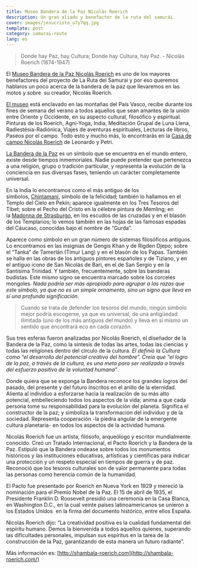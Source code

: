 ```yaml
---
title: Museo Bandera de la Paz Nicolás Roerich
description: Un gran aliado y benefactor de la ruta del samurái
cover: images/jesucristo_u7y7qq.jpg
template: post
category: samurai-route
lang: es
---
```


> Donde hay Paz, hay Cultura; Donde hay Cultura, hay Paz. - Nicolás Roerich (1874-1947)

El [Museo Bandera de la Paz Nicolás Roerich](http://shambala-roerich.com/) es uno de los mayores benefactores del proyecto de La Ruta del Samurai y por eso queremos hablaros un poco acerca de la bandera de la paz que llevaremos en las motos y sobre  su creador, Nicolás Roerich.

[El museo](http://shambala-roerich.com/) está enclavado en las montañas del País Vasco, recibe durante los fines de semana del verano a todos aquellos que sean amantes de la unión entre Oriente y Occidente, en su aspecto cultural, filosófico y espiritual. Pinturas de los Roerich, Agni-Yoga, India, Meditación Grupal de Luna Llena, Radiestésia-Radiónica, Viajes de aventuras espirituales, Lecturas de libros, Paseos por el campo. Todo esto y mucho más, lo encontrarás en la [Casa de campo Nicolás Roerich](http://shambala-roerich.com/) de Leonardo y Petri.

[La Bandera de la Paz](http://www.banderadelapaz.org/bandera/index.shtml) es un símbolo que se encuentra en el mundo entero, existe desde tiempos inmemoriales. Nadie puede pretender que pertenezca a una religión, grupo o tradición particular, y representa la evolución de la conciencia en sus diversas fases, teniendo un carácter completamente universal.

En la India lo encontramos como el más antiguo de los símbolos, [Chintamani](http://es.wikipedia.org/wiki/Chint%C4%81mani), símbolo de la felicidad; también lo hallamos en el Templo del Cielo en Pekín; aparece igualmente en los Tres Tesoros del Tíbet; sobre el Pecho del Cristo en la célebre pintura de Memling; en la [Madonna de Strasburgo](http://www.fundacionpea.org/arte/madonna.JPG), en los escudos de las cruzadas y en el blasón de los Templarios; lo vemos también en las hojas de las famosas espadas del Cáucaso, conocidas bajo el nombre de “Gurda”.

Aparece como símbolo en un gran número de sistemas filosóficos antiguos. Lo encontramos en las insignias de Gengis Khan y de Rigden Djepo; sobre el “Tanka” de Tamerlán (Timur Lang) y en el blasón de los Papas. También se halla en las obras de los antiguos pintores españoles y de Tiziano, y en el antiguo icono de San Nicolás de Bari, en el de San Sergio y en la Santísima Trinidad. Y también, frecuentemente, sobre las banderas budistas. Este mismo signo se encuentra marcado sobre los corceles mongoles. _Nada podría ser más apropiado para agrupar a las razas que este símbolo, ya que no es un simple ornamento, sino un signo que lleva en sí una profunda significación_.

> Cuando se trata de defender los tesoros del mundo, ningún símbolo mejor podría escogerse, ya que es universal, de una antigüedad ilimitada (uno de los más antiguos del mundo) y lleva en sí mismo un sentido que encontrará eco en cada corazón.

Sus tres esferas fueron analizadas por Nicolás Roerich, el diseñador de la Bandera de la Paz, como la síntesis de todas las artes, todas las ciencias y todas las religiones dentro del círculo de la cultura. _El definió la Cultura como “el desarrollo del potencial creativo del hombre”. Creía que “el logro de la paz, a través de la cultura, es una meta para ser realizada a través del esfuerzo positivo de la voluntad humana”_.

Donde quiera que se exponga la Bandera reconoce los grandes logros del pasado, del presente y del futuro inscritos en el anillo de la eternidad. Alienta al individuo a esforzarse hacia la realización de su más alto potencial, embelleciendo todos los aspectos de la vida; anima a que cada persona tome su responsabilidad para la evolución del planeta. Significa el constructor de la paz; y simboliza la transformación del individuo y de la sociedad. Representa cooperación -la piedra angular de la emergente cultura planetaria- en todos los aspectos de la actividad humana.

Nicolás Roerich fue un artista, filósofo, arqueólogo y escritor mundialmente conocido. Creó un Tratado Internacional, el Pacto Roerich y la Bandera de la Paz. Estipuló que la Bandera ondease sobre todos los monumentos históricos y las instituciones educativas, artísticas y científicas para indicar una protección y un respeto especial en tiempos de guerra y de paz. Reconoció que los tesoros culturales son de valor permanente para todas las personas como herencia común de la humanidad.

El Pacto fue presentado por Roerich en Nueva York en 1929 y mereció la nominación para el Premio Nobel de la Paz. El 15 de abril de 1935, el Presidente Franklin D. Roosevelt presidió una ceremonia en la Casa Blanca, en Washington D.C., en la cual veinte países latinoamericanos se unieron a los Estados Unidos  en la firma del documento histórico, entre ellos España.

Nicolás Roerich dijo: “La creatividad positiva es la cualidad fundamental del espíritu humano. Demos la bienvenida a todos aquellos quienes, superando las dificultades personales, impulsan sus espíritus en la tarea de la construcción de la Paz, garantizando de esta manera un futuro radiante”.

Más información es: [http://shambala-roerich.com](http://shambala-roerich.com/)
